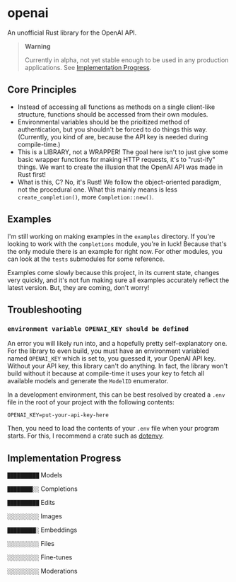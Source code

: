 # openai

An unofficial Rust library for the OpenAI API.

> **Warning**
> 
> Currently in alpha, not yet stable enough to be used in any production applications.
> See [Implementation Progress](#implementation-progress).

## Core Principles

- Instead of accessing all functions as methods on a single client-like structure,
  functions should be accessed from their own modules.
- Environmental variables should be the prioitized method of authentication,
  but you shouldn't be forced to do things this way.
  (Currently, you kind of are, because the API key is needed during compile-time.)
- This is a LIBRARY, not a WRAPPER!
  The goal here isn't to just give some basic wrapper functions for making HTTP requests,
  it's to "rust-ify" things. We want to create the illusion that the OpenAI API was made in Rust first!
- What is this, C? No, it's Rust! We follow the object-oriented paradigm, not the procedural one.
  What this mainly means is less `create_completion()`, more `Completion::new()`.

## Examples

I'm still working on making examples in the `examples` directory.
If you're looking to work with the `completions` module, you're in luck!
Because that's the only module there is an example for right now.
For other modules, you can look at the `tests` submodules for some reference.

Examples come slowly because this project, in its current state, changes very quickly,
and it's not fun making sure all examples accurately reflect the latest version. But, they are coming, don't worry!

## Troubleshooting

### `environment variable OPENAI_KEY should be defined`

An error you will likely run into, and a hopefully pretty self-explanatory one.
For the library to even build, you must have an environment variabled named `OPENAI_KEY` which is set to,
you guessed it, your OpenAI API key. Without your API key, this library can't do anything.
In fact, the library won't build without it because at compile-time it uses your key to fetch all available models
and generate the `ModelID` enumerator.

In a development environment,
this can be best resolved by created a `.env` file in the root of your project with the following contents:

```env
OPENAI_KEY=put-your-api-key-here
```

Then, you need to load the contents of your `.env` file when your program starts.
For this, I recommend a crate such as [dotenvy](https://github.com/allan2/dotenvy).

## Implementation Progress

`██████████` Models

`████████░░` Completions

`██████████` Edits

`░░░░░░░░░░` Images

`█████████░` Embeddings

`░░░░░░░░░░` Files

`░░░░░░░░░░` Fine-tunes

`░░░░░░░░░░` Moderations
